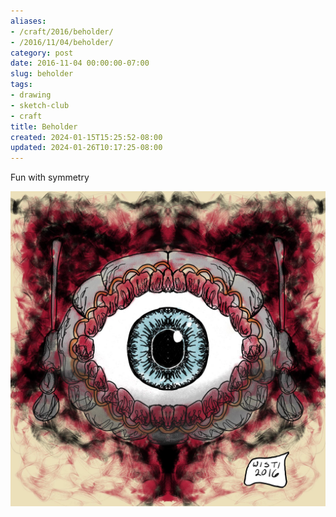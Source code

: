 ```yaml
---
aliases:
- /craft/2016/beholder/
- /2016/11/04/beholder/
category: post
date: 2016-11-04 00:00:00-07:00
slug: beholder
tags:
- drawing
- sketch-club
- craft
title: Beholder
created: 2024-01-15T15:25:52-08:00
updated: 2024-01-26T10:17:25-08:00
---
```


Fun with symmetry

![attachments/img/2016/cover-2016-11-04.jpg](../../../attachments/img/2016/cover-2016-11-04.jpg)
